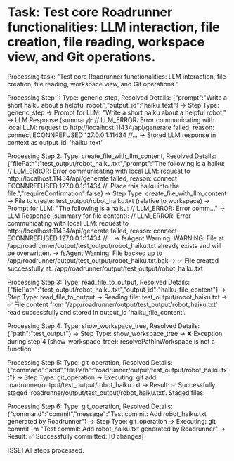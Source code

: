 # Task: Test core Roadrunner functionalities: LLM interaction, file creation, file reading, workspace view, and Git operations.

Processing task: "Test core Roadrunner functionalities: LLM interaction, file creation, file reading, workspace view, and Git operations."

Processing Step 1: Type: generic_step, Resolved Details: {"prompt":"Write a short haiku about a helpful robot.","output_id":"haiku_text"}
-> Step Type: generic_step
-> Prompt for LLM: "Write a short haiku about a helpful robot."
-> LLM Response (summary): // LLM_ERROR: Error communicating with local LLM: request to http://localhost:11434/api/generate failed, reason: connect ECONNREFUSED 127.0.0.1:11434 //...
-> Stored LLM response in context as output_id: 'haiku_text'

Processing Step 2: Type: create_file_with_llm_content, Resolved Details: {"filePath":"test_output/robot_haiku.txt","prompt":"The following is a haiku: // LLM_ERROR: Error communicating with local LLM: request to http://localhost:11434/api/generate failed, reason: connect ECONNREFUSED 127.0.0.1:11434 //. Place this haiku into the file.","requireConfirmation":false}
-> Step Type: create_file_with_llm_content
-> File to create: test_output/robot_haiku.txt (relative to workspace)
-> Prompt for LLM: "The following is a haiku: // LLM_ERROR: Error comm..."
-> LLM Response (summary for file content): // LLM_ERROR: Error communicating with local LLM: request to http://localhost:11434/api/generate failed, reason: connect ECONNREFUSED 127.0.0.1:11434 //...
-> fsAgent Warning: WARNING: File at /app/roadrunner/output/test_output/robot_haiku.txt already exists and will be overwritten.
-> fsAgent Warning: File backed up to /app/roadrunner/output/test_output/robot_haiku.txt.bak
-> ✅ File created successfully at: /app/roadrunner/output/test_output/robot_haiku.txt

Processing Step 3: Type: read_file_to_output, Resolved Details: {"filePath":"test_output/robot_haiku.txt","output_id":"haiku_file_content"}
-> Step Type: read_file_to_output
-> Reading file: test_output/robot_haiku.txt
-> ✅ File content from '/app/roadrunner/output/test_output/robot_haiku.txt' read successfully and stored in output_id 'haiku_file_content'.

Processing Step 4: Type: show_workspace_tree, Resolved Details: {"path":"test_output"}
-> Step Type: show_workspace_tree
-> ❌ Exception during step 4 (show_workspace_tree): resolvePathInWorkspace is not a function

Processing Step 5: Type: git_operation, Resolved Details: {"command":"add","filePath":"roadrunner/output/test_output/robot_haiku.txt"}
-> Step Type: git_operation
-> Executing: git add roadrunner/output/test_output/robot_haiku.txt
-> Result: ✅ Successfully staged 'roadrunner/output/test_output/robot_haiku.txt'. Staged files:

Processing Step 6: Type: git_operation, Resolved Details: {"command":"commit","message":"Test commit: Add robot_haiku.txt generated by Roadrunner"}
-> Step Type: git_operation
-> Executing: git commit -m "Test commit: Add robot_haiku.txt generated by Roadrunner"
-> Result: ✅ Successfully committed: [0 changes]

[SSE] All steps processed.
